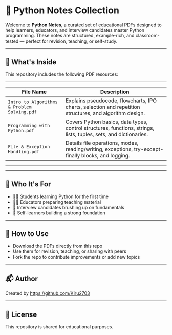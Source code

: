 # 🐍 Python Notes Collection

Welcome to **Python Notes**, a curated set of educational PDFs designed to help learners, educators, and interview candidates master Python programming. These notes are structured, example-rich, and classroom-tested — perfect for revision, teaching, or self-study.

---

## 📘 What's Inside

This repository includes the following PDF resources:

------------------------------------------------------------------------------------------------------------------------------------------------------------------
| File Name                                   | Description                                                                                                      |
|---------------------------------------------|------------------------------------------------------------------------------------------------------------------|
| `Intro to Algorithms & Problem Solving.pdf` | Explains pseudocode, flowcharts, IPO charts, selection and repetition structures, and algorithm design.          |
| `Programming with Python.pdf`               | Covers Python basics, data types, control structures, functions, strings, lists, tuples, sets, and dictionaries. |
| `File & Exception Handling.pdf`             | Details file operations, modes, reading/writing, exceptions, try-except-finally blocks, and logging.             |
------------------------------------------------------------------------------------------------------------------------------------------------------------------
---

## 🎯 Who It's For

- 🧑‍🎓 Students learning Python for the first time  
- 👩‍🏫 Educators preparing teaching material  
- 💼 Interview candidates brushing up on fundamentals  
- 🧠 Self-learners building a strong foundation

---

## 🚀 How to Use

- Download the PDFs directly from this repo
- Use them for revision, teaching, or sharing with peers
- Fork the repo to contribute improvements or add new topics

---

## 📬 Author

Created by https://github.com/Kiru2703

---

## 📄 License

This repository is shared for educational purposes.
